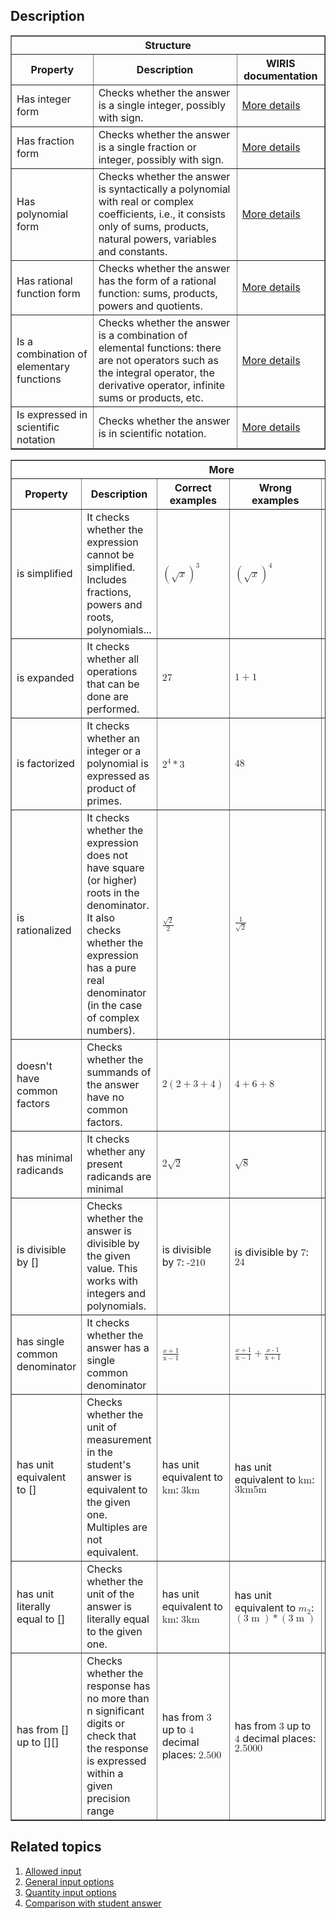 ## Description

<table border="1">
    <thead>
        <tr>
            <th colspan="3">Structure</th>      
        </tr>
        <tr>
            <th>Property</th>
            <th>Description</th>
            <th>WIRIS documentation</th>        
        </tr>
    </thead>
    <tbody>
        <tr>
            <td>Has integer form</td>
            <td>Checks whether the answer is a single integer, possibly with sign.</td>
            <td><a href="https://www.wiris.net/demo/quizzes/assertions.xml#Has%20integer%20form" title="Has integer form">More details</a></td>
        </tr>
        <tr>
            <td>Has fraction form</td>
            <td>Checks whether the answer is a single fraction or integer, possibly with sign.</td>
            <td><a href="https://www.wiris.net/demo/quizzes/assertions.xml#Has%20fraction%20form" title="Has fraction form">More details</a></td>
        </tr>
        <tr>
            <td>Has polynomial form</td>
            <td>Checks whether the answer is syntactically a polynomial with real or complex coefficients, i.e., it consists only of sums, products, natural powers, variables and constants.</td>
            <td><a href="https://www.wiris.net/demo/quizzes/assertions.xml#Has%20polynomial%20form" title="Has polynomial form">More details</a></td>
        </tr>
        <tr>
            <td>Has rational function form</td>
            <td>Checks whether the answer has the form of a rational function: sums, products, powers and quotients.</td>
            <td><a href="https://www.wiris.net/demo/quizzes/assertions.xml#Has%20rational%20function%20form" title="Has rational function form">More details</a></td>
        </tr>
        <tr>
            <td>Is a combination of elementary functions</td>
            <td>Checks whether the answer is a combination of elemental functions: there are not operators such as the integral operator, the derivative operator, infinite sums or products, etc.</td>
            <td><a href="https://www.wiris.net/demo/quizzes/assertions.xml#Is%20a%20combination%20of%20elementary%20functions" title="Is a combination of elementary functions">More details</a></td>
        </tr>
        <tr>
            <td>Is expressed in scientific notation</td>
            <td>Checks whether the answer is in scientific notation.</td>
            <td><a href="https://www.wiris.net/demo/quizzes/assertions.xml#Is%20expressed%20in%20scientific%20notation" title="Is expressed in scientific notation">More details</a></td>
        </tr>
    </tbody>
</table>

<table border='1'>
    <thead>
        <tr>
            <th colspan="5">More</th>      
        </tr>
        <tr>
            <th>Property</th>
            <th>Description</th>
            <th>Correct examples</th>
            <th>Wrong examples</th>
            <th>WIRIS documentation</th>
        </tr>
    </thead>
    <tbody>
        <tr>
            <td>is simplified</td>
            <td>It checks whether the expression cannot be simplified. Includes fractions, powers and roots, polynomials...</td>
            <td><math>
                    <msup>
                        <mrow>
                            <mo>(</mo>
                            <msqrt>
                                <mi>x</mi>
                            </msqrt>
                            <mo>)</mo>
                        </mrow>
                        <mn>3</mn>
                    </msup>
                </math>
            </td>
            <td>
                <math>
                    <msup>
                        <mrow>
                            <mo>(</mo>
                            <msqrt>
                                <mi>x</mi>
                            </msqrt>
                            <mo>)</mo>
                        </mrow>
                        <mn>4</mn>
                    </msup>
                </math>
            </td>
            <td><a href="https://www.wiris.net/demo/quizzes/assertions.xml#Is%20simplified" title="Is simplified">More details</a></td>
        </tr>
        <tr>
            <td>is expanded</td>
            <td>It checks whether all operations that can be done are performed.</td>
            <td><math><mn>27</mn></math></td>
            <td><math><mn>1</mn><mo>+</mo><mn>1</mn></math></td>
            <td><a href="https://www.wiris.net/demo/quizzes/assertions.xml#Is%20expanded" title="Is expanded">More details</a></td>
        </tr>
        <tr>
            <td>is factorized</td>
            <td>It checks whether an integer or a polynomial is expressed as product of primes.</td>
            <td><math>
                    <msup>
                        <mn>2</mn>
                        <mn>4</mn>
                    </msup>
                    <mo>*</mo>
                    <mn>3</mn>
                </math>
            </td>
            <td><math><mn>48</mn></math></td>
            <td><a href="https://www.wiris.net/demo/quizzes/assertions.xml#Is%20factorized" title="Is factorized">More details</a></td>
        </tr>
        <tr>
            <td>is rationalized</td>
            <td>It checks whether the expression does not have square (or higher) roots in the denominator. It also checks whether the expression has a pure real denominator (in the case of complex numbers).</td>
            <td><math>
                    <mfrac>
                        <mrow>
                            <msqrt>
                                <mn>2</mn>
                            </msqrt>
                        </mrow>
                        <mrow>
                            <mn>2</mn>
                        </mrow>
                    </mfrac>
                </math>
            </td>
            <td>
                <math>
                    <mfrac>
                        <mrow>
                            <mn>1</mn>
                        </mrow>
                        <mrow>
                            <msqrt>
                                <mn>2</mn>
                            </msqrt>
                        </mrow>
                    </mfrac>
                </math>
            </td>
            <td><a href="https://www.wiris.net/demo/quizzes/assertions.xml#Is%20rationalized" title="Is rationalized">More details</a></td>
        </tr>
        <tr>
            <td>doesn't have common factors</td>
            <td>Checks whether the summands of the answer have no common factors.</td>
            <td><math><mn>2</mn><mo>(</mo><mn>2</mn><mo>+</mo><mn>3</mn><mo>+</mo><mn>4</mn><mo>)</mo></math></td>
            <td><math><mn>4</mn><mo>+</mo><mn>6</mn><mo>+</mo><mn>8</mn></math></td>
            <td><a href="https://www.wiris.net/demo/quizzes/assertions.xml#Doesn't%20have%20common%20factors" title="Doesn't have common factors">More details</a></td>
        </tr>
        <tr>
            <td>has minimal radicands</td>
            <td>It checks whether any present radicands are minimal</td>
            <td><math><mn>2</mn><msqrt><mn>2</mn></msqrt></math></td>
            <td><math><msqrt><mn>8</mn></msqrt></math></td>
            <td><a href="https://www.wiris.net/demo/quizzes/assertions.xml#Has%20minimal%20radicands" title="Has minimal radicands">More details</a></td>
        </tr>
        <tr>
            <td>is divisible by []</td>
            <td>Checks whether the answer is divisible by the given value. This works with integers and polynomials.</td>
            <td>is divisible by <math><mn>7</mn></math>: <math><mn>-210</mn></math></td>
            <td>is divisible by <math><mn>7</mn></math>: <math><mn>24</mn></math></td>
            <td><a href="https://www.wiris.net/demo/quizzes/assertions.xml#Is%20divisible%20by" title="Is divisible by">More details</a></td>
        </tr>
        <tr>
            <td>has single common denominator</td>
            <td>It checks whether the answer has a single common denominator</td>
            <td><math>
                    <mfrac>
                        <mrow>
                            <mi>x</mi>
                            <mo>+</mo>
                            <mn>1</mn>
                        </mrow>
                        <mrow>
                            <mn>x</mn>
                            <mo>−</mo>
                            <mi>1</mi>
                        </mrow>
                    </mfrac>
                </math>
            </td>
            <td><math>
                    <mfrac>
                        <mrow>
                            <mi>x</mi>
                            <mo>+</mo>
                            <mn>1</mn>
                        </mrow>
                        <mrow>
                            <mn>x</mn>
                            <mo>−</mo>
                            <mi>1</mi>
                        </mrow>
                    </mfrac>
                    <mo>+</mo>
                    <mfrac>
                        <mrow>
                            <mi>x</mi>
                            <mo>-</mo>
                            <mn>1</mn>
                        </mrow>
                        <mrow>
                            <mn>x</mn>
                            <mo>+</mo>
                            <mi>1</mi>
                        </mrow>
                    </mfrac>
                </math>
            </td>
            <td><a href="https://www.wiris.net/demo/quizzes/assertions.xml#Has%20a%20single%20common%20denominator" title="Is divisible by">More details</a></td>
        </tr>
        <tr>
            <td>has unit equivalent to []</td>
            <td>Checks whether the unit of measurement in the student's answer is equivalent to the given one. Multiples are not equivalent.</td>
            <td>has unit equivalent to <math><mn>km</mn></math>: <math><mn>3km</mn></math></td>
            <td>has unit equivalent to <math><mn>km</mn></math>: <math><mn>3km5m</mn></math></td>
            <td><a href="https://www.wiris.net/demo/quizzes/assertions.xml#(Deprecated)%20Has%20unit%20equivalent%20to" title="Has unit equivalent to">More details</a></td>
        </tr>
        <tr>
            <td>has unit literally equal to []</td>
            <td>Checks whether the unit of the answer is literally equal to the given one.</td>
            <td>has unit equivalent to <math><mn>km</mn></math>: <math><mn>3km</mn></math></td>
            <td>has unit equivalent to <math><msub><mi>m</mi><mn>2</mn></msub></math>: <math><mo>(</mo><mn>3</mn><mo>m</mo><mo>)</mo><mo>*</mo><mo>(</mo><mn>3</mn><mo>m</mo><mo>)</mo></math></td>
            <td><a href="https://www.wiris.net/demo/quizzes/assertions.xml#Has%20unit%20literally%20equal%20to" title="Has unit literally equal to">More details</a></td>
        </tr>
        <tr>
            <td>has from [] up to [][]</td>
            <td>Checks whether the response has no more than n significant digits or check that the response is expressed within a given precision range</td>
            <td>has from <math><mn>3</mn></math> up to <math><mn>4</mn></math> decimal places: <math><mn>2.500</mn></math></td>
            <td>has from <math><mn>3</mn></math> up to <math><mn>4</mn></math> decimal places: <math><mn>2.5000</mn></math></td>
            <td><table>
                    <tr>
                        <td>decimal places</td>
                        <td><a href="https://www.wiris.net/demo/quizzes/assertions.xml#Has%20precision" title="Has precision">More details</a></td>
                    </tr>
                    <tr>
                        <td>significant figures</td>
                        <td><a href="https://www.wiris.net/demo/quizzes/assertions.xml#Has%20less%20or%20equal%20decimals%20than" title="Has less or equal digits than">More details</a></td>
                    </tr>
                </table>
            </td>
        </tr>
    </tbody>
</table>

## Related topics

<ol>
    <li><a href="../page/WIRIS-Allowed-input" title="Allowed input">Allowed input</a></li>
    <li><a href="../page/WIRIS-General-input-options" title="General input options">General input options</a></li>
    <li><a href="../page/WIRIS-Quantity-input-options" title="Quantity input options">Quantity input options</a></li>
    <li><a href="../page/WIRIS-Comparison-with-student-answer" title="Comparison with student answer">Comparison with student answer</a></li>
</ol>
